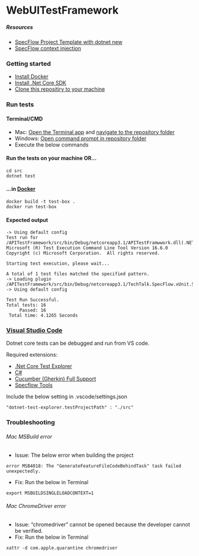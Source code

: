 # WebUITestFramework

##### Resources
- [SpecFlow Project Template with dotnet new](https://specflow.org/blog/specflow-project-template-with-dotnet-new/)
- [SpecFlow context injection](https://docs.specflow.org/projects/specflow/en/latest/Bindings/Context-Injection.html)

### Getting started
- [Install Docker](https://www.docker.com/products/docker-desktop)
- [Install .Net Core SDK](https://dotnet.microsoft.com/download)
- [Clone this repositiry to your machine](https://docs.github.com/en/github/creating-cloning-and-archiving-repositories/cloning-a-repository)


### Run tests
#### Terminal/CMD
- Mac: [Open the Terminal app](https://www.howtogeek.com/682770/how-to-open-the-terminal-on-a-mac/) and [navigate to the repository folder](https://www.macworld.com/article/2042378/master-the-command-line-navigating-files-and-folders.html)
- Windows: [Open command prompt in repository folder](https://helpdeskgeek.com/how-to/open-command-prompt-folder-windows-explorer/)
- Execute the below commands

#### Run the tests on your machine OR...

```
cd src
dotnet test
```


#### ...in [Docker](https://www.docker.com/)

```
docker build -t test-box .
docker run test-box
```


#### Expected output
```
-> Using default config
Test run for /APITestFramework/src/bin/Debug/netcoreapp3.1/APITestFramwwork.dll(.NETCoreApp,Version=v3.1)
Microsoft (R) Test Execution Command Line Tool Version 16.6.0
Copyright (c) Microsoft Corporation.  All rights reserved.

Starting test execution, please wait...

A total of 1 test files matched the specified pattern.
-> Loading plugin /APITestFramework/src/bin/Debug/netcoreapp3.1/TechTalk.SpecFlow.xUnit.SpecFlowPlugin.dll
-> Using default config

Test Run Successful.
Total tests: 16
     Passed: 16
 Total time: 4.1265 Seconds
 ```

### [Visual Studio Code](https://code.visualstudio.com/)

Dotnet core tests can be debugged and run from VS code.

Required extensions:
- [.Net Core Test Explorer](https://marketplace.visualstudio.com/items?itemName=formulahendry.dotnet-test-explorer)
- [C#](https://marketplace.visualstudio.com/items?itemName=ms-dotnettools.csharp)
- [Cucumber (Gherkin) Full Support](https://marketplace.visualstudio.com/items?itemName=alexkrechik.cucumberautocomplete)
- [Specflow Tools](https://marketplace.visualstudio.com/items?itemName=amillard98.specflow-tools)

Include the below setting in .vscode/settings.json
```
"dotnet-test-explorer.testProjectPath" : "./src"
 ```


### Troubleshooting

###### Mac MSBuild error
- Issue: The below error when building the project
 ```
error MSB4018: The "GenerateFeatureFileCodeBehindTask" task failed unexpectedly.
 ```
- Fix: Run the below in Terminal
 ```
export MSBUILDSINGLELOADCONTEXT=1
 ```

###### Mac ChromeDriver error
 - Issue: “chromedriver” cannot be opened because the developer cannot be verified.
 - Fix: Run the below in Terminal
```
xattr -d com.apple.quarantine chromedriver
 ```